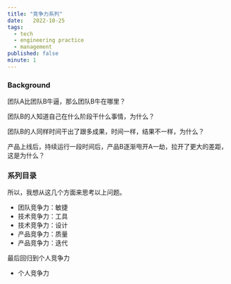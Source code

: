 ```yaml
---
title: "竞争力系列"
date:   2022-10-25
tags:
  - tech
  - engineering practice
  - management
published: false
minute: 1
---
```


### Background

团队A比团队B牛逼，那么团队B牛在哪里？

团队B的人知道自己在什么阶段干什么事情，为什么？

团队B的人同样时间干出了跟多成果，时间一样，结果不一样，为什么？

产品上线后，持续运行一段时间后，产品B逐渐甩开A一劫，拉开了更大的差距，这是为什么？

### 系列目录

所以，我想从这几个方面来思考以上问题。

* 团队竞争力：敏捷
* 技术竞争力：工具
* 技术竞争力：设计
* 产品竞争力：质量
* 产品竞争力：迭代

最后回归到个人竞争力

* 个人竞争力